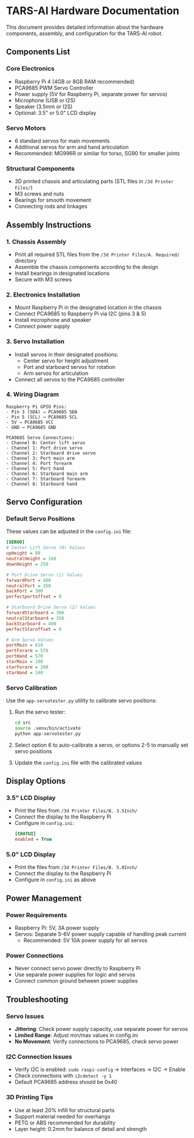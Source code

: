 # TARS-AI Hardware Documentation

This document provides detailed information about the hardware components, assembly, and configuration for the TARS-AI robot.

## Components List

### Core Electronics
- Raspberry Pi 4 (4GB or 8GB RAM recommended)
- PCA9685 PWM Servo Controller
- Power supply (5V for Raspberry Pi, separate power for servos)
- Microphone (USB or I2S)
- Speaker (3.5mm or I2S)
- Optional: 3.5" or 5.0" LCD display

### Servo Motors
- 6 standard servos for main movements
- Additional servos for arm and hand articulation
- Recommended: MG996R or similar for torso, SG90 for smaller joints

### Structural Components
- 3D printed chassis and articulating parts (STL files in `/3d Printer Files/`)
- M3 screws and nuts
- Bearings for smooth movement
- Connecting rods and linkages

## Assembly Instructions

### 1. Chassis Assembly
- Print all required STL files from the `/3d Printer Files/A. Required/` directory
- Assemble the chassis components according to the design
- Install bearings in designated locations
- Secure with M3 screws

### 2. Electronics Installation
- Mount Raspberry Pi in the designated location in the chassis
- Connect PCA9685 to Raspberry Pi via I2C (pins 3 & 5)
- Install microphone and speaker
- Connect power supply

### 3. Servo Installation
- Install servos in their designated positions:
  - Center servo for height adjustment
  - Port and starboard servos for rotation
  - Arm servos for articulation
- Connect all servos to the PCA9685 controller

### 4. Wiring Diagram
```
Raspberry Pi GPIO Pins:
- Pin 3 (SDA) → PCA9685 SDA
- Pin 5 (SCL) → PCA9685 SCL
- 5V → PCA9685 VCC
- GND → PCA9685 GND

PCA9685 Servo Connections:
- Channel 0: Center lift servo
- Channel 1: Port drive servo
- Channel 2: Starboard drive servo
- Channel 3: Port main arm
- Channel 4: Port forearm
- Channel 5: Port hand
- Channel 6: Starboard main arm
- Channel 7: Starboard forearm
- Channel 8: Starboard hand
```

## Servo Configuration

### Default Servo Positions
These values can be adjusted in the `config.ini` file:

```ini
[SERVO]
# Center Lift Servo (0) Values
upHeight = 88
neutralHeight = 168
downHeight = 250

# Port Drive Servo (1) Values
forwardPort = 400
neutralPort = 350
backPort = 300
perfectportoffset = 0

# Starboard Drive Servo (2) Values
forwardStarboard = 300
neutralStarboard = 350
backStarboard = 400
perfectStaroffset = 0

# Arm Servo Values
portMain = 610
portForarm = 570
portHand = 570
starMain = 200
starForarm = 200
starHand = 240
```

### Servo Calibration
Use the `app-servotester.py` utility to calibrate servo positions:

1. Run the servo tester:
   ```bash
   cd src
   source .venv/bin/activate
   python app-servotester.py
   ```

2. Select option 6 to auto-calibrate a servo, or options 2-5 to manually set servo positions

3. Update the `config.ini` file with the calibrated values

## Display Options

### 3.5" LCD Display
- Print the files from `/3d Printer Files/B. 3.5Inch/`
- Connect the display to the Raspberry Pi
- Configure in `config.ini`:
  ```ini
  [CHATUI]
  enabled = True
  ```

### 5.0" LCD Display
- Print the files from `/3d Printer Files/B. 5.0Inch/`
- Connect the display to the Raspberry Pi
- Configure in `config.ini` as above

## Power Management

### Power Requirements
- Raspberry Pi: 5V, 3A power supply
- Servos: Separate 5-6V power supply capable of handling peak current
  - Recommended: 5V 10A power supply for all servos

### Power Connections
- Never connect servo power directly to Raspberry Pi
- Use separate power supplies for logic and servos
- Connect common ground between power supplies

## Troubleshooting

### Servo Issues
- **Jittering**: Check power supply capacity, use separate power for servos
- **Limited Range**: Adjust min/max values in config.ini
- **No Movement**: Verify connections to PCA9685, check servo power

### I2C Connection Issues
- Verify I2C is enabled: `sudo raspi-config` → Interfaces → I2C → Enable
- Check connections with `i2cdetect -y 1`
- Default PCA9685 address should be 0x40

### 3D Printing Tips
- Use at least 20% infill for structural parts
- Support material needed for overhangs
- PETG or ABS recommended for durability
- Layer height: 0.2mm for balance of detail and strength
